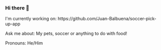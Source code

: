 ### Hi there 👋

<!--
**Juan-Balbuena/Juan-Balbuena** is a ✨ _special_ ✨ repository because its `README.md` (this file) appears on your GitHub profile.
<link rel="stylesheet" href="style.css" />
Here are some ideas to get you started:

- 🔭 I’m currently working on ... 
- 🌱 I’m currently learning ...
- 👯 I’m looking to collaborate on ...
- 🤔 I’m looking for help with ...
- 💬 Ask me about ...
- 📫 How to reach me: ...
- 😄 Pronouns: ...
- ⚡ Fun fact: ...
-->

<p>I'm currently working on: <src>https://github.com/Juan-Balbuena/soccer-pick-up-app</src></p>
<p>Ask me about: My pets, soccer or anything to do with food!</p>
<p>Pronouns: He/Him</p>

